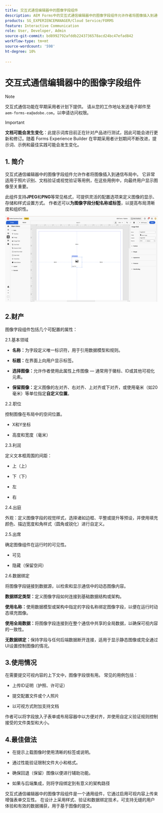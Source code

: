 ```yaml
---
title: 交互式通信编辑器中的图像字段组件
description: AEM Forms中的交互式通信编辑器中的图像字段组件允许作者将图像插入到通信布局中。
products: SG_EXPERIENCEMANAGER/Cloud Service/FORMS
feature: Interactive Communication
role: User, Developer, Admin
source-git-commit: bd8992792afddb2243736578acd24bc47efad842
workflow-type: tm+mt
source-wordcount: '598'
ht-degree: 10%

---
```



# 交互式通信编辑器中的图像字段组件

>[!NOTE]
>
> 交互式通信功能在早期采用者计划下提供。 请从您的工作地址发送电子邮件至 `aem-forms-ea@adobe.com`，以申请访问权限。

>[!IMPORTANT]
>
> **文档可能会发生变化**：此提示词库目前正在针对产品进行测试，因此可能会进行更新和修订。随着 Forms Experience Builder 在早期采用者计划期间不断改进，提示词、示例和最佳实践可能会发生变化。

## &#x200B;1. 简介

交互式通信编辑器中的图像字段组件允许作者将图像插入到通信布局中。 它非常适用于照片识别、文档验证或视觉验证等用例，在这些用例中，向最终用户显示图像至关重要。

此组件支持&#x200B;**JPEG**&#x200B;和&#x200B;**PNG**&#x200B;等常见格式，可提供灵活的配置选项来定义图像的显示、存储和样式设置方式。 作者还可以&#x200B;**为图像字段分配名称或标签**，以提高布局清晰度和组织性。

![查找IC文档](/help/forms/interactive-communication/assets/imagefield.png)

## 2.财产

图像字段组件包括几个可配置的属性：

2.1.基本领域

- **名称：**&#x200B;为字段定义唯一标识符，用于引用数据模型和规则。

- **标题：**&#x200B;在界面上向用户显示标签。

- **选择图像：**&#x200B;允许作者使用此属性上传图像 — 通常用于徽标、ID或其他可视化元素。

- **保留图像：**&#x200B;定义图像的左对齐、右对齐、上对齐或下对齐，或使用毫米（如20毫米）等单位指定&#x200B;**自定义位置**。

2.2.职位

控制图像在布局中的空间位置。

- X和Y坐标

- 高度和宽度（毫米）

2.3.利润

定义文本框周围的间距：

- 上（上）

- 下（下）

- 左

- 右

2.4.出庭

外观：定义图像字段的视觉样式，选择诸如边框、平整或提升等预设，并使用填充颜色、描边宽度和角样式（圆角或锐化）进行自定义。

2.5.出席

确定图像组件在运行时的可见性。

- 可见

- 隐藏（保留空间）

2.6.数据绑定

将图像字段链接到数据源，以检索和显示通信中的动态图像内容。

**数据绑定类型：**&#x200B;定义图像字段如何连接到基础数据结构或架构。

**使用名称：**&#x200B;使用数据模型或架构中指定的字段名称绑定图像字段，以便在运行时动态填充图像。

**使用全局数据：**&#x200B;将图像字段连接到在整个通信中共享的全局数据，以确保可视内容的一致性。

**无数据绑定：**&#x200B;保持字段与任何后端数据断开连接，适用于显示静态图像或完全通过UI设置控制图像的情况。

## 3.使用情况

在需要提交可视内容的上下文中，图像字段很有用。 常见的用例包括：

- 上传ID证明（护照、许可证）

- 提交配置文件或个人照片

- 以可视方式附加支持文档

作者可以将字段放入子表单或布局容器中以方便对齐，并使用自定义验证规则控制接受的文件类型和大小。

## 4.最佳做法

- 在提示上载图像时使用清晰的标签或说明。

- 通过性能验证限制文件大小和格式。

- 确保回退（保留）图像以便进行辅助功能。

- 如果与后端集成，则将字段绑定到有意义的架构路径

交互式通信编辑器中的图像字段组件是一个通用组件，它通过启用可视内容上传来增强表单交互性。 在设计上采用样式、验证和数据绑定技术，可支持无缝的用户体验和有效的数据捕获，用于基于图像的提交。




